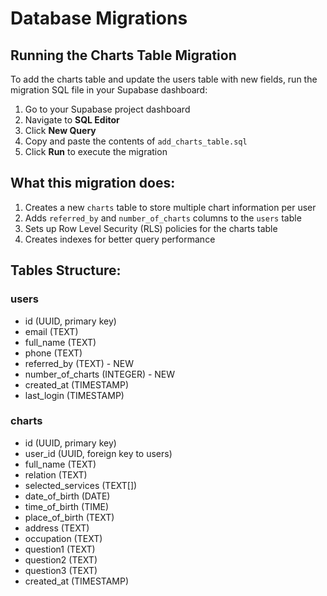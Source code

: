 # Database Migrations

## Running the Charts Table Migration

To add the charts table and update the users table with new fields, run the migration SQL file in your Supabase dashboard:

1. Go to your Supabase project dashboard
2. Navigate to **SQL Editor**
3. Click **New Query**
4. Copy and paste the contents of `add_charts_table.sql`
5. Click **Run** to execute the migration

## What this migration does:

1. Creates a new `charts` table to store multiple chart information per user
2. Adds `referred_by` and `number_of_charts` columns to the `users` table
3. Sets up Row Level Security (RLS) policies for the charts table
4. Creates indexes for better query performance

## Tables Structure:

### users
- id (UUID, primary key)
- email (TEXT)
- full_name (TEXT)
- phone (TEXT)
- referred_by (TEXT) - NEW
- number_of_charts (INTEGER) - NEW
- created_at (TIMESTAMP)
- last_login (TIMESTAMP)

### charts
- id (UUID, primary key)
- user_id (UUID, foreign key to users)
- full_name (TEXT)
- relation (TEXT)
- selected_services (TEXT[])
- date_of_birth (DATE)
- time_of_birth (TIME)
- place_of_birth (TEXT)
- address (TEXT)
- occupation (TEXT)
- question1 (TEXT)
- question2 (TEXT)
- question3 (TEXT)
- created_at (TIMESTAMP)
